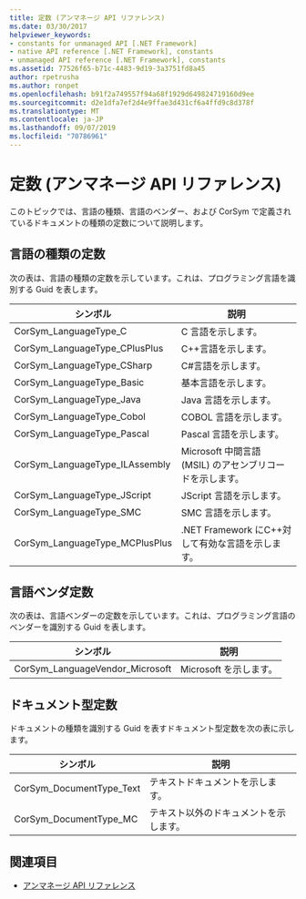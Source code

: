 ```yaml
---
title: 定数 (アンマネージ API リファレンス)
ms.date: 03/30/2017
helpviewer_keywords:
- constants for unmanaged API [.NET Framework]
- native API reference [.NET Framework], constants
- unmanaged API reference [.NET Framework], constants
ms.assetid: 77526f65-b71c-4483-9d19-3a3751fd8a45
author: rpetrusha
ms.author: ronpet
ms.openlocfilehash: b91f2a749557f94a68f1929d649824719160d9ee
ms.sourcegitcommit: d2e1dfa7ef2d4e9ffae3d431cf6a4ffd9c8d378f
ms.translationtype: MT
ms.contentlocale: ja-JP
ms.lasthandoff: 09/07/2019
ms.locfileid: "70786961"
---
```

# <a name="constants-unmanaged-api-reference"></a>定数 (アンマネージ API リファレンス)
このトピックでは、言語の種類、言語のベンダー、および CorSym で定義されているドキュメントの種類の定数について説明します。  
  
## <a name="language-type-constants"></a>言語の種類の定数  
 次の表は、言語の種類の定数を示しています。これは、プログラミング言語を識別する Guid を表します。  
  
|シンボル|説明|  
|------------|-----------------|  
|CorSym_LanguageType_C|C 言語を示します。|  
|CorSym_LanguageType_CPlusPlus|C++言語を示します。|  
|CorSym_LanguageType_CSharp|C#言語を示します。|  
|CorSym_LanguageType_Basic|基本言語を示します。|  
|CorSym_LanguageType_Java|Java 言語を示します。|  
|CorSym_LanguageType_Cobol|COBOL 言語を示します。|  
|CorSym_LanguageType_Pascal|Pascal 言語を示します。|  
|CorSym_LanguageType_ILAssembly|Microsoft 中間言語 (MSIL) のアセンブリコードを示します。|  
|CorSym_LanguageType_JScript|JScript 言語を示します。|  
|CorSym_LanguageType_SMC|SMC 言語を示します。|  
|CorSym_LanguageType_MCPlusPlus|.NET Framework にC++対して有効な言語を示します。|  
  
## <a name="language-vendor-constants"></a>言語ベンダ定数  
 次の表は、言語ベンダーの定数を示しています。これは、プログラミング言語のベンダーを識別する Guid を表します。  
  
|シンボル|説明|  
|------------|-----------------|  
|CorSym_LanguageVendor_Microsoft|Microsoft を示します。|  
  
## <a name="document-type-constants"></a>ドキュメント型定数  
 ドキュメントの種類を識別する Guid を表すドキュメント型定数を次の表に示します。  
  
|シンボル|説明|  
|------------|-----------------|  
|CorSym_DocumentType_Text|テキストドキュメントを示します。|  
|CorSym_DocumentType_MC|テキスト以外のドキュメントを示します。|  
  
## <a name="see-also"></a>関連項目

- [アンマネージ API リファレンス](index.md)
